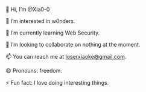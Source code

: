 👋 Hi, I’m @Xia0-0

👀 I’m interested in w0nders.

🌱 I’m currently learning Web Security.

💞️ I’m looking to collaborate on nothing at the moment.

📫 You can reach me at loserxiaoke@gmail.com.

😄 Pronouns: freedom.

⚡ Fun fact: I love doing interesting things.

<!---
Xia0-0/Xia0-0 is a ✨ special ✨ repository because its `README.md` (this file) appears on your GitHub profile.
You can click the Preview link to take a look at your changes.
--->
